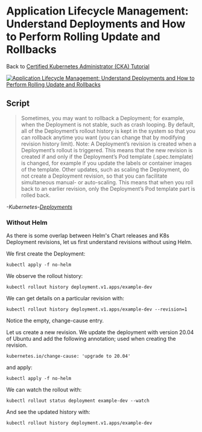 # Application Lifecycle Management: Understand Deployments and How to Perform Rolling Update and Rollbacks

Back to [Certified Kubernetes Administrator (CKA) Tutorial](https://github.com/larkintuckerllc/k8s-cka-tutorial)

[![Application Lifecycle Management: Understand Deployments and How to Perform Rolling Update and Rollbacks](http://img.youtube.com/vi/XXXXX/0.jpg)](XXXXX)

## Script

> Sometimes, you may want to rollback a Deployment; for example, when the Deployment is not stable, such as crash looping. By default, all of the Deployment’s rollout history is kept in the system so that you can rollback anytime you want (you can change that by modifying revision history limit).
> Note: A Deployment’s revision is created when a Deployment’s rollout is triggered. This means that the new revision is created if and only if the Deployment’s Pod template (.spec.template) is changed, for example if you update the labels or container images of the template. Other updates, such as scaling the Deployment, do not create a Deployment revision, so that you can facilitate simultaneous manual- or auto-scaling. This means that when you roll back to an earlier revision, only the Deployment’s Pod template part is rolled back.

*-Kubernetes-[Deployments](https://kubernetes.io/docs/concepts/workloads/controllers/deployment/)*

### Without Helm

As there is some overlap between Helm's Chart releases and K8s Deployment revisions, let us first understand revisions without using Helm.

We first create the Deployment:

```plaintext
kubectl apply -f no-helm
```

We observe the rollout history:

```plaintext
kubectl rollout history deployment.v1.apps/example-dev
```

We can get details on a particular revision with:

```plaintext
kubectl rollout history deployment.v1.apps/example-dev --revision=1
```

Notice the empty, change-cause entry.

Let us create a new revision. We update the deployment with version 20.04 of Ubuntu and add the following annotation; used when creating the revision.

```plaintext
kubernetes.io/change-cause: 'upgrade to 20.04'
```

and apply:

```plaintext
kubectl apply -f no-helm
```

We can watch the rollout with:

```plaintext
kubectl rollout status deployment example-dev --watch
```

And see the updated history with:

```plaintext
kubectl rollout history deployment.v1.apps/example-dev
```
